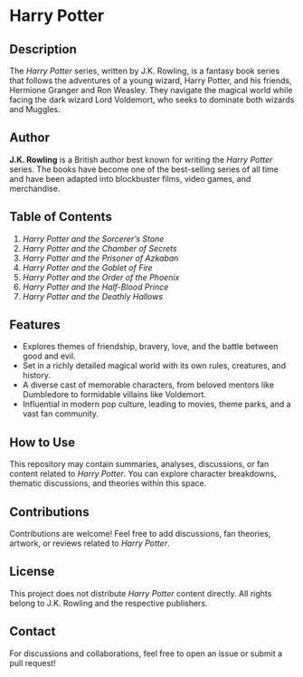 # Harry Potter

## Description
The *Harry Potter* series, written by J.K. Rowling, is a fantasy book series that follows the adventures of a young wizard, Harry Potter, and his friends, Hermione Granger and Ron Weasley. They navigate the magical world while facing the dark wizard Lord Voldemort, who seeks to dominate both wizards and Muggles.

## Author
**J.K. Rowling** is a British author best known for writing the *Harry Potter* series. The books have become one of the best-selling series of all time and have been adapted into blockbuster films, video games, and merchandise.

## Table of Contents
1. *Harry Potter and the Sorcerer’s Stone*
2. *Harry Potter and the Chamber of Secrets*
3. *Harry Potter and the Prisoner of Azkaban*
4. *Harry Potter and the Goblet of Fire*
5. *Harry Potter and the Order of the Phoenix*
6. *Harry Potter and the Half-Blood Prince*
7. *Harry Potter and the Deathly Hallows*

## Features
- Explores themes of friendship, bravery, love, and the battle between good and evil.
- Set in a richly detailed magical world with its own rules, creatures, and history.
- A diverse cast of memorable characters, from beloved mentors like Dumbledore to formidable villains like Voldemort.
- Influential in modern pop culture, leading to movies, theme parks, and a vast fan community.

## How to Use
This repository may contain summaries, analyses, discussions, or fan content related to *Harry Potter*. You can explore character breakdowns, thematic discussions, and theories within this space.

## Contributions
Contributions are welcome! Feel free to add discussions, fan theories, artwork, or reviews related to *Harry Potter*.

## License
This project does not distribute *Harry Potter* content directly. All rights belong to J.K. Rowling and the respective publishers.

## Contact
For discussions and collaborations, feel free to open an issue or submit a pull request!
